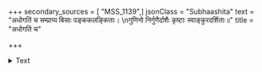 +++
secondary_sources = [ "MSS_1139",]
jsonClass = "Subhaashita"
text = "अधोगतिं च सम्प्राप्य बिसाः पङ्ककलङ्किताः।  \nगुणिनो निर्गुणैर्दाशैः कृष्टाः स्वाङ्कुरदर्शिताः॥"
title = "अधोगतिं च"

+++

<details><summary>Text</summary>

अधोगतिं च सम्प्राप्य बिसाः पङ्ककलङ्किताः।  
गुणिनो निर्गुणैर्दाशैः कृष्टाः स्वाङ्कुरदर्शिताः॥
</details>
